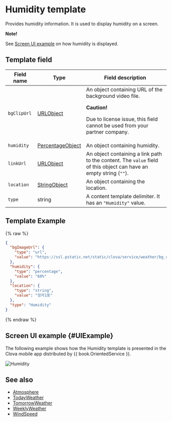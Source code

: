 # Humidity template
Provides humidity information. It is used to display humidity on a screen.

<div class="note">
<p><strong>Note!</strong></p>
<p>See <a href="#UIExample">Screen UI example</a> on how humidity is displayed.</p>
</div>

## Template field

| Field name       | Type    | Field description                     |
|---------------|---------|-----------------------------|
| `bgClipUrl`     | [URLObject](/CIC/References/ContentTemplates/Shared_Objects.md#URLObject) | An object containing URL of the background video file. <div class="danger"><p><strong>Caution!</strong></p><p>Due to license issue, this field cannot be used from your partner company.</p></div> |
| `humidity`      | [PercentageObject](/CIC/References/ContentTemplates/Shared_Objects.md#PercentageObject) | An object containing humidity. |
| `linkUrl`       | [URLObject](/CIC/References/ContentTemplates/Shared_Objects.md#URLObject) | An object containing a link path to the content. The `value` field of this object can have an empty string (`""`).  |
| `location`      | [StringObject](/CIC/References/ContentTemplates/Shared_Objects.md#StringObject) | An object containing the location. |
| `type`          | string | A content template delimiter. It has an `"Humidity"` value. |

## Template Example

{% raw %}
```json
{
  "bgImageUrl": {
    "type": "url",
    "value": "https://ssl.pstatic.net/static/clova/service/weather/bg_cloud_night.mp4"
  },
  "humidity": {
    "type": "percentage",
    "value": "60%"
  },
  "location": {
    "type": "string",
    "value": "정자1동"
  },
  "type": "Humidity"
}
```
{% endraw %}

## Screen UI example {#UIExample}
The following example shows how the Humidity template is presented in the Clova mobile app distributed by {{ book.OrientedService }}.

![Humidity](/CIC/Resources/Images/Content-Template-Humidity.png)

## See also
* [Atmosphere](/CIC/References/ContentTemplates/Atmosphere.md)
* [TodayWeather](/CIC/References/ContentTemplates/TodayWeather.md)
* [TomorrowWeather](/CIC/References/ContentTemplates/TomorrowWeather.md)
* [WeeklyWeather](/CIC/References/ContentTemplates/WeeklyWeather.md)
* [WindSpeed](/CIC/References/ContentTemplates/WindSpeed.md)

